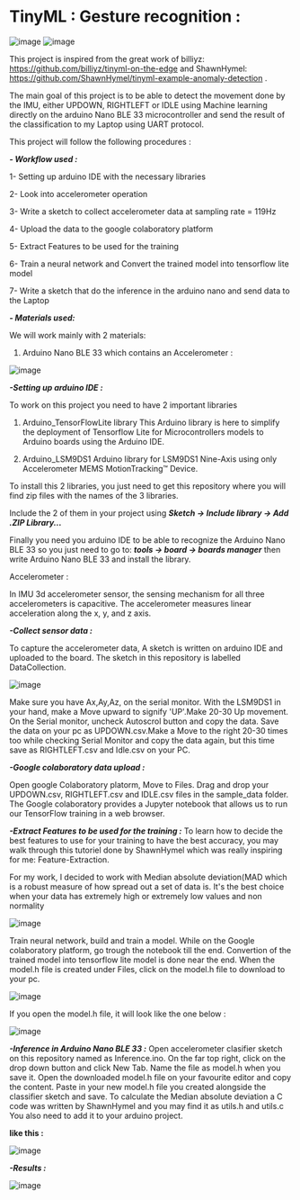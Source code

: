 # TinyML : Gesture recognition :


![image](https://user-images.githubusercontent.com/101800565/202808649-a887f14e-bbc6-4c87-9155-cd19c9eb7f22.png)
![image](https://user-images.githubusercontent.com/101800565/202809681-8c0353f4-5825-4d64-91ff-a7a354e63418.png)


This project is inspired from the great work of billiyz: https://github.com/billiyz/tinyml-on-the-edge and ShawnHymel: https://github.com/ShawnHymel/tinyml-example-anomaly-detection .


The main goal of this project is to be able to detect the movement done by the IMU, either UPDOWN, RIGHTLEFT or IDLE  using Machine learning directly on the arduino Nano BLE 33 microcontroller and send the result of the classification to my Laptop using UART protocol.


This project will follow the following procedures : 


***- Workflow used :***


  1- Setting up arduino IDE with the necessary libraries


  2- Look into accelerometer operation


  3- Write a sketch to collect accelerometer data at sampling rate =  119Hz


  4- Upload the data to the google colaboratory platform


  5- Extract Features to be used for the training


  6- Train a neural network and Convert the trained model into tensorflow lite model


  7- Write a sketch that do the inference in the arduino nano and send data to the Laptop


***- Materials used:***

  We will work mainly with 2 materials:

   1. Arduino Nano BLE 33 which contains an Accelerometer :
  
  
   ![image](https://user-images.githubusercontent.com/101800565/202809385-bd853fbf-ae1d-48bd-89f6-2a987af54cc7.png)
   
   
***-Setting up arduino IDE :***


To work on this project you need to have 2 important libraries


1. Arduino_TensorFlowLite library
This Arduino library is here to simplify the deployment of Tensorflow Lite for Microcontrollers models to Arduino boards using the Arduino IDE.


2. Arduino_LSM9DS1
Arduino library for LSM9DS1 Nine-Axis using only Accelerometer MEMS MotionTracking™ Device.


To install this 2 libraries, you just need to get this repository where you will find zip files with the names of the 3 libraries.

Include the 2 of them in your project using ***Sketch -> Include library -> Add .ZIP Library...***

Finally you need you arduino IDE to be able to recognize the Arduino Nano BLE 33 so you just need to go to: ***tools -> board -> boards manager*** then write Arduino Nano BLE 33 and install the library.


Accelerometer :

In IMU 3d accelerometer sensor, the sensing mechanism for all three accelerometers is capacitive. The accelerometer measures linear acceleration along the x, y, and z axis.


***-Collect sensor data :***

To capture the accelerometer data, A sketch is written on arduino IDE and uploaded to the board. The sketch in this repository is labelled 
DataCollection. 


![image](https://user-images.githubusercontent.com/101800565/202810830-53b0fa4b-a7ee-4b2f-8ad8-01bb241f4f1a.png)


Make sure you have Ax,Ay,Az, on the serial monitor. With the LSM9DS1 in your hand, make a Move upward to signify 'UP'.Make 20-30 Up movement. On the Serial monitor, 
uncheck Autoscrol button and copy the data. Save the data on your pc as UPDOWN.csv.Make a Move to the right 20-30 times too while checking Serial Monitor and copy the data again, but this time save as RIGHTLEFT.csv and Idle.csv on your PC. 


***-Google colaboratory data upload :***

Open google Colaboratory platorm, Move to Files. Drag and drop your UPDOWN.csv, RIGHTLEFT.csv and IDLE.csv files in the sample_data folder. The Google colaboratory provides a Jupyter notebook that allows us to run our TensorFlow training in a web browser.


***-Extract Features to be used for the training :***
To learn how to decide the best features to use for your training to have the best accuracy, you may walk through this tutoriel done by ShawnHymel which was really inspiring for me: Feature-Extraction.



For my work, I decided to work with Median absolute deviation(MAD which is a robust measure of how spread out a set of data is. It's the best choice when your data has extremely high or extremely low values and non normality


![image](https://user-images.githubusercontent.com/101800565/202811488-5e6d35be-ed2e-4f28-a881-b7cbe850290e.png)


Train neural network, build and train a model.
While on the Google colaboratory platform, go trough the notebook till the end. Convertion of the trained model into tensorflow lite model is done near the end. When the model.h file is created under Files, click on the model.h file to download to your pc. 


![image](https://user-images.githubusercontent.com/101800565/202811970-54e2eec5-82a1-40af-bbe4-a1cb337e1a3a.png)


If you open the model.h file, it will look like the one below :


![image](https://user-images.githubusercontent.com/101800565/202812054-d19a255e-6997-4776-bd9b-e10b4a9550ed.png)


***-Inference in Arduino Nano BLE 33 :***
Open accelerometer clasifier sketch on this repository named as Inference.ino. On the far top right, click on the drop down button and click New Tab. Name the file as model.h when you save it. Open the downloaded model.h file on your favourite editor and copy the content. Paste in your new model.h file you created alongside the classifier sketch and save.
To calculate the Median absolute deviation a C code was written by ShawnHymel and you may find it as utils.h and utils.c You also need to add it to your arduino project.


**like this :**


![image](https://user-images.githubusercontent.com/101800565/202812577-f5ab22bb-cb18-4aeb-bf7d-c9fb72c18aef.png)


***-Results :***

![image](https://user-images.githubusercontent.com/101800565/202811756-dac0592e-f606-4516-9910-548b41cec9f7.png)

